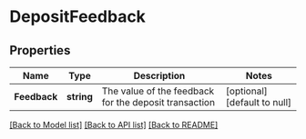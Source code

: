 # DepositFeedback

## Properties
Name | Type | Description | Notes
------------ | ------------- | ------------- | -------------
**Feedback** | **string** | The value of the feedback for the deposit transaction | [optional] [default to null]

[[Back to Model list]](../README.md#documentation-for-models) [[Back to API list]](../README.md#documentation-for-api-endpoints) [[Back to README]](../README.md)

